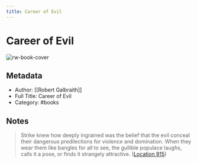 ```yaml
---
title: Career of Evil
---
```

# Career of Evil

![rw-book-cover](https://images-na.ssl-images-amazon.com/images/I/513B30-RaYL._SL200_.jpg)

## Metadata
- Author: [[Robert Galbraith]]
- Full Title: Career of Evil
- Category: #books

## Notes
> Strike knew how deeply ingrained was the belief that the evil conceal their dangerous predilections for violence and domination. When they wear them like bangles for all to see, the gullible populace laughs, calls it a pose, or finds it strangely attractive. ([Location 915](https://readwise.io/to_kindle?action=open&asin=B00ZFZCZXK&location=915))

